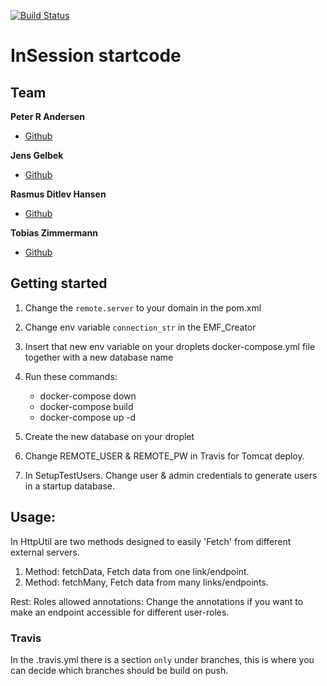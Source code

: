 [![Build Status](https://travis-ci.com/tobias-z/sushi-restaurant.svg?branch=main)](https://travis-ci.com/tobias-z/sushi-restaurant)
# InSession startcode

## Team
**Peter R Andersen**
* [Github](https://github.com/Peter-Rambeck)

**Jens Gelbek**
* [Github](https://github.com/jensgelbek)

**Rasmus Ditlev Hansen**
* [Github](https://github.com/RasmusDH)

**Tobias Zimmermann**
* [Github](https://github.com/tobias-z)

## Getting started
1. Change the `remote.server` to your domain in the pom.xml
2. Change env variable `connection_str` in the EMF_Creator
3. Insert that new env variable on your droplets docker-compose.yml file together with a new database name
4. Run these commands:
    - docker-compose down
    - docker-compose build
    - docker-compose up -d
    
5. Create the new database on your droplet
6. Change REMOTE_USER & REMOTE_PW in Travis for Tomcat deploy.
7. In SetupTestUsers. Change user & admin credentials to generate users in a startup database.   

## Usage:
In HttpUtil are two methods designed to easily 'Fetch' from different external servers.
1. Method: fetchData, Fetch data from one link/endpoint.
2. Method: fetchMany, Fetch data from many links/endpoints.

Rest: Roles allowed annotations: Change the annotations if you want to make an endpoint accessible for different user-roles.  


### Travis
In the .travis.yml there is a section `only` under branches, this is where you can decide which branches should be build on push.

